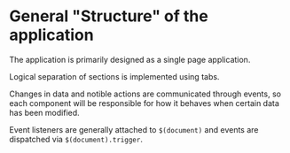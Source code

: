 # General "Structure" of the application

The application is primarily designed as a single page application. 

Logical separation of sections is implemented using tabs.

Changes in data and notible actions are communicated through events, so each component will be responsible for how it behaves when certain data has been modified.

Event listeners are generally attached to `$(document)` and events are dispatched via `$(document).trigger`.